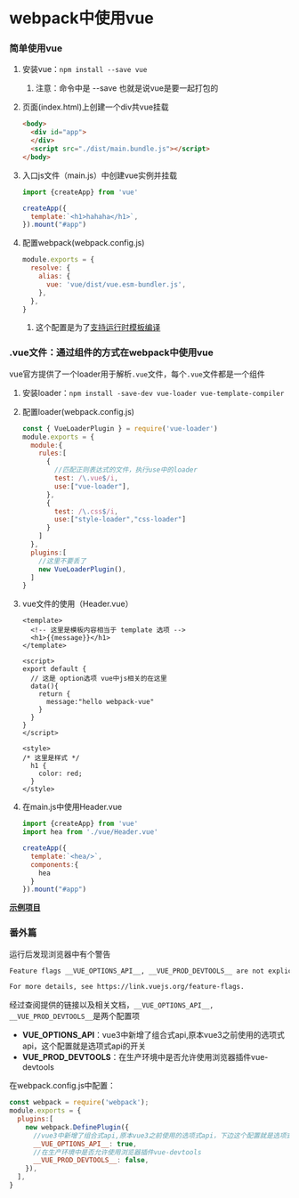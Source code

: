 # webpack中使用vue

### 简单使用vue

1. 安装vue：`npm install --save vue`

   1. 注意：命令中是 --save 也就是说vue是要一起打包的

2. 页面(index.html)上创建一个div共vue挂载

   ```html
   <body>
     <div id="app">
     </div>
     <script src="./dist/main.bundle.js"></script>
   </body>
   ```

3. 入口js文件（main.js）中创建vue实例并挂载

   ```js
   import {createApp} from 'vue'
   
   createApp({
     template:`<h1>hahaha</h1>`,
   }).mount("#app")
   ```

4. 配置webpack(webpack.config.js)

   ```js
   module.exports = {
     resolve: {
       alias: {
         vue: 'vue/dist/vue.esm-bundler.js',
       },
     },
   }
   ```

   1. 这个配置是为了[支持运行时模板编译](https://staging-cn.vuejs.org/guide/scaling-up/tooling.html#project-scaffolding)

### .vue文件：通过组件的方式在webpack中使用vue

vue官方提供了一个loader用于解析`.vue`文件，每个`.vue`文件都是一个组件

1. 安装loader：`npm install -save-dev vue-loader vue-template-compiler`

2. 配置loader(webpack.config.js)

   ```js
   const { VueLoaderPlugin } = require('vue-loader')
   module.exports = {
     module:{
       rules:[
         {
           //匹配正则表达式的文件，执行use中的loader
           test: /\.vue$/i,
           use:["vue-loader"],
         },
         {
           test: /\.css$/i,
           use:["style-loader","css-loader"]
         }
       ]
     },
     plugins:[
       //这里不要丢了
       new VueLoaderPlugin(),
     ]
   }
   ```

3. vue文件的使用（Header.vue）

   ```vue
   <template>
     <!-- 这里是模板内容相当于 template 选项 -->
     <h1>{{message}}</h1>
   </template>
   
   <script>
   export default {
     // 这是 option选项 vue中js相关的在这里
     data(){
       return {
         message:"hello webpack-vue"
       }
     }
   }
   </script>
   
   <style>
   /* 这里是样式 */
     h1 {
       color: red;
     }
   </style>
   ```

4. 在main.js中使用Header.vue

   ```js
   import {createApp} from 'vue'
   import hea from './vue/Header.vue'
   
   createApp({
     template:`<hea/>`,
     components:{
       hea
     }
   }).mount("#app")
   ```

[**示例项目**](./33-loader-vue-demo)

### 番外篇

运行后发现浏览器中有个警告

```tex
Feature flags __VUE_OPTIONS_API__, __VUE_PROD_DEVTOOLS__ are not explicitly defined. You are running the esm-bundler build of Vue, which expects these compile-time feature flags to be globally injected via the bundler config in order to get better tree-shaking in the production bundle.

For more details, see https://link.vuejs.org/feature-flags.
```

经过查阅提供的链接以及相关文档，`__VUE_OPTIONS_API__, __VUE_PROD_DEVTOOLS__`是两个配置项

- __VUE_OPTIONS_API__：vue3中新增了组合式api,原本vue3之前使用的选项式api，这个配置就是选项式api的开关
- __VUE_PROD_DEVTOOLS__：在生产环境中是否允许使用浏览器插件vue-devtools

在webpack.config.js中配置：

```js
const webpack = require('webpack');
module.exports = {
  plugins:[
    new webpack.DefinePlugin({
      //vue3中新增了组合式api,原本vue3之前使用的选项式api，下边这个配置就是选项式api的开关
      __VUE_OPTIONS_API__: true,
      //在生产环境中是否允许使用浏览器插件vue-devtools
      __VUE_PROD_DEVTOOLS__: false,
    }),
  ],
}
```

